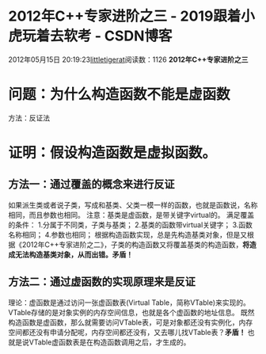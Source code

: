 # 2012年C++专家进阶之三 - 2019跟着小虎玩着去软考 - CSDN博客
2012年05月15日 20:19:23[littletigerat](https://me.csdn.net/littletigerat)阅读数：1126
**2012年C++专家进阶之三**
# 问题：为什么构造函数不能是虚函数
方法：反证法
# 证明：假设构造函数是虚拟函数。
## 方法一：通过覆盖的概念来进行反证
如果派生类或者说子类，写成和基类、父类一模一样的函数，也就是函数说，名称相同，而且参数也相同。
注意：基类是虚函数，是带关键字virtual的。
满足覆盖的条件：
1.分属于不同类，子类与基类；
2.基类的函数带virtual关键字；
3.函数名称相同；
4.参数也相同；
根据构造函数实现，总是先构造基类对象，但是又根据《2012年C++专家进阶之二》，子类的构造函数又将覆盖基类的构造函数，**将造成无法构造基类对象，从而出错。矛盾！**
## 方法二：通过虚函数的实现原理来是反证
理论：虚函数是通过访问一张虚函数表(Virtual
 Table，简称VTable)来实现的。VTable存储的是对象实例的内存空间信息，也就是各个虚函数的地址信息。
既然构造函数是虚函数，那么就需要访问VTable表，可是对象都还没有实例化，内存空间都还没有申请分配呢，内存空间都还没有，又去哪儿找VTable表？**矛盾！**
也就是说VTable虚函数表是在构造函数调用之后，才生成的。
